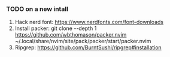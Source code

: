 ### TODO on a new intall
1. Hack nerd font: https://www.nerdfonts.com/font-downloads
2. Install packer: git clone --depth 1 https://github.com/wbthomason/packer.nvim  ~/.local/share/nvim/site/pack/packer/start/packer.nvim
3. Ripgrep: https://github.com/BurntSushi/ripgrep#installation
